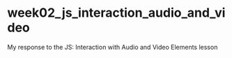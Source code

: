 # week02_js_interaction_audio_and_video
My response to the JS: Interaction with Audio and Video Elements lesson
